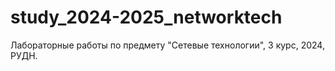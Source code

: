 # study_2024-2025_networktech

Лабораторные работы по предмету "Сетевые технологии", 3 курс, 2024, РУДН.
